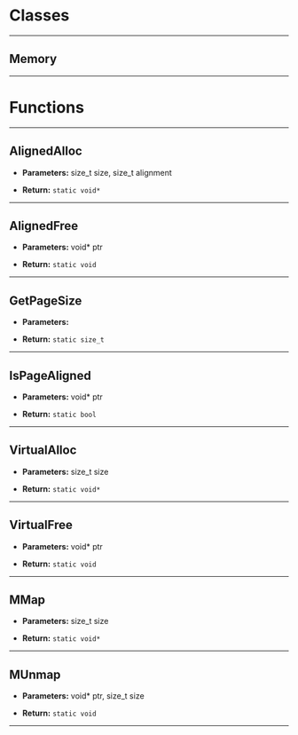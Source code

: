 # Classes
---

## Memory
---




# Functions
---

## AlignedAlloc



- **Parameters:** size_t size, size_t alignment

- **Return:** `static void*`

---

## AlignedFree



- **Parameters:** void* ptr

- **Return:** `static void`

---

## GetPageSize



- **Parameters:** 

- **Return:** `static size_t`

---

## IsPageAligned



- **Parameters:** void* ptr

- **Return:** `static bool`

---

## VirtualAlloc



- **Parameters:** size_t size

- **Return:** `static void*`

---

## VirtualFree



- **Parameters:** void* ptr

- **Return:** `static void`

---

## MMap



- **Parameters:** size_t size

- **Return:** `static void*`

---

## MUnmap



- **Parameters:** void* ptr, size_t size

- **Return:** `static void`

---
